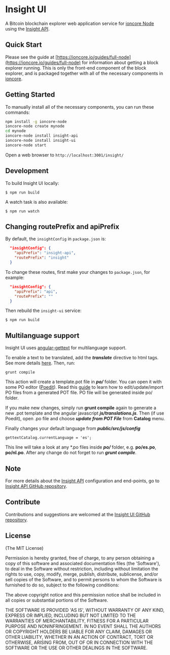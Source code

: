 # Insight UI

A Bitcoin blockchain explorer web application service for [ioncore Node](https://github.com/rdewilde/ioncore-node) using the [Insight API](https://github.com/rdewilde/insight-api).

## Quick Start

Please see the guide at [https://ioncore.io/guides/full-node](https://ioncore.io/guides/full-node) for information about getting a block explorer running. This is only the front-end component of the block explorer, and is packaged together with all of the necessary components in [ioncore](https://github.com/rdewilde/ioncore).

## Getting Started

To manually install all of the necessary components, you can run these commands:

```bash
npm install -g ioncore-node
ioncore-node create mynode
cd mynode
ioncore-node install insight-api
ioncore-node install insight-ui
ioncore-node start
```

Open a web browser to `http://localhost:3001/insight/`

## Development

To build Insight UI locally:

```
$ npm run build
```

A watch task is also available:

```
$ npm run watch
```

## Changing routePrefix and apiPrefix

By default, the `insightConfig` in `package.json` is:

```json
  "insightConfig": {
    "apiPrefix": "insight-api",
    "routePrefix": "insight"
  }
```

To change these routes, first make your changes to `package.json`, for example:

```json
  "insightConfig": {
    "apiPrefix": "api",
    "routePrefix": ""
  }
```

Then rebuild the `insight-ui` service:

```
$ npm run build
```

## Multilanguage support

Insight UI uses [angular-gettext](http://angular-gettext.rocketeer.be) for multilanguage support.

To enable a text to be translated, add the ***translate*** directive to html tags. See more details [here](http://angular-gettext.rocketeer.be/dev-guide/annotate/). Then, run:

```
grunt compile
```

This action will create a template.pot file in ***po/*** folder. You can open it with some PO editor ([Poedit](http://poedit.net)). Read this [guide](http://angular-gettext.rocketeer.be/dev-guide/translate/) to learn how to edit/update/import PO files from a generated POT file. PO file will be generated inside po/ folder.

If you make new changes, simply run **grunt compile** again to generate a new .pot template and the angular javascript ***js/translations.js***. Then (if use Poedit), open .po file and choose ***update from POT File*** from **Catalog** menu.

Finally changes your default language from ***public/src/js/config***

```
gettextCatalog.currentLanguage = 'es';
```

This line will take a look at any *.po files inside ***po/*** folder, e.g.
**po/es.po**, **po/nl.po**. After any change do not forget to run ***grunt
compile***.


## Note

For more details about the [Insight API](https://github.com/rdewilde/insight-api) configuration and end-points, go to [Insight API GitHub repository](https://github.com/rdewilde/insight-api).

## Contribute

Contributions and suggestions are welcomed at the [Insight UI GitHub repository](https://github.com/rdewilde/insight-ui).


## License
(The MIT License)

Permission is hereby granted, free of charge, to any person obtaining
a copy of this software and associated documentation files (the
'Software'), to deal in the Software without restriction, including
without limitation the rights to use, copy, modify, merge, publish,
distribute, sublicense, and/or sell copies of the Software, and to
permit persons to whom the Software is furnished to do so, subject to
the following conditions:

The above copyright notice and this permission notice shall be
included in all copies or substantial portions of the Software.

THE SOFTWARE IS PROVIDED 'AS IS', WITHOUT WARRANTY OF ANY KIND,
EXPRESS OR IMPLIED, INCLUDING BUT NOT LIMITED TO THE WARRANTIES OF
MERCHANTABILITY, FITNESS FOR A PARTICULAR PURPOSE AND NONINFRINGEMENT.
IN NO EVENT SHALL THE AUTHORS OR COPYRIGHT HOLDERS BE LIABLE FOR ANY
CLAIM, DAMAGES OR OTHER LIABILITY, WHETHER IN AN ACTION OF CONTRACT,
TORT OR OTHERWISE, ARISING FROM, OUT OF OR IN CONNECTION WITH THE
SOFTWARE OR THE USE OR OTHER DEALINGS IN THE SOFTWARE.
